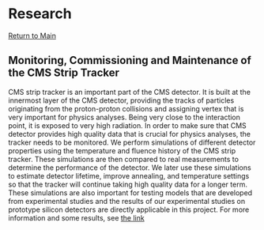 # Research

[Return to Main](../README.md)

## Monitoring, Commissioning and Maintenance of the CMS Strip Tracker
CMS strip tracker is an important part of the CMS detector. It is built at the innermost layer of the CMS detector, providing the tracks of particles originating from the proton-proton collisions and assigning vertex that is very important for physics analyses. Being very close to the interaction point, it is exposed to very high radiation. In order to make sure that CMS detector provides high quality data that is crucial for physics analyses, the tracker needs to be monitored. We perform simulations of different detector properties using the temperature and fluence history of the CMS strip tracker. These simulations are then compared to real measurements to determine the performance of the detector. We later use these simulations to estimate detector lifetime, improve annealing, and temperature settings so that the tracker will continue taking high quality data for a longer term. These simulations are also important for testing models that are developed from experimental studies and the results of our experimental studies on prototype silicon detectors are directly applicable in this project. For more information and some results, see [the link](https://twiki.cern.ch/twiki/bin/view/CMSPublic/StripRadiationFeb2019StripLeakageCurrents)
